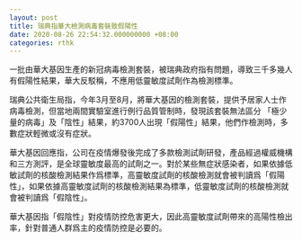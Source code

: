 ```yaml
---
layout: post
title: 瑞典指華大檢測病毒套裝致假陽性
date: 2020-08-26 22:54:32.000000000 +08:00
categories: rthk
---
```


一批由華大基因生產的新冠病毒檢測套裝，被瑞典政府指有問題，導致三千多幾人有假陽性結果，華大反駁稱，不應用低靈敏度試劑作為檢測標準。

瑞典公共衛生局指，今年3月至8月，將華大基因的檢測套裝，提供予居家人士作病毒檢測，但當地兩間實驗室進行例行品質管制時，發現該套裝無法區分
「極少量的病毒」及「陰性」結果，約3700人出現「假陽性」結果，他們作檢測時，多數症狀輕微或沒有症狀。

華大基因回應指，公司在疫情爆發後完成了多款檢測試劑研發，產品經過權威機構和三方測評，是全球靈敏度最高的試劑之一。對於某些無症狀感染者，如果依據低敏試劑的核酸檢測結果作爲標準，高靈敏度試劑的核酸檢測就會被判讀爲「假陽性」，如果依據高靈敏度試劑的核酸檢測結果為標準，低靈敏度試劑的核酸檢測就會被判讀爲「假陰性」。

華大基因指「假陰性」對疫情防控危害更大，因此高靈敏度試劑帶來的高陽性檢出率，針對普通人群爲主的疫情防控是必要的。

